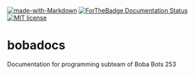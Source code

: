 [![made-with-Markdown](https://img.shields.io/badge/Made%20with-Markdown-1f425f.svg)](http://commonmark.org)
[![ForTheBadge Documentation Status](https://readthedocs.org/projects/bobadocs/badge/?version=latest)](https://bobadocs.readthedocs.io/en/latest/?badge=latest)
[![MIT license](https://img.shields.io/badge/License-MIT-blue.svg)](https://lbesson.mit-license.org/)
# bobadocs
Documentation for programming subteam of Boba Bots 253
